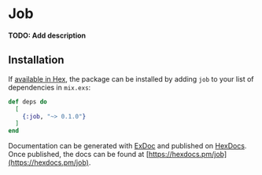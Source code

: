 # Job

**TODO: Add description**

## Installation

If [available in Hex](https://hex.pm/docs/publish), the package can be installed
by adding `job` to your list of dependencies in `mix.exs`:

```elixir
def deps do
  [
    {:job, "~> 0.1.0"}
  ]
end
```

Documentation can be generated with [ExDoc](https://github.com/elixir-lang/ex_doc)
and published on [HexDocs](https://hexdocs.pm). Once published, the docs can
be found at [https://hexdocs.pm/job](https://hexdocs.pm/job).

